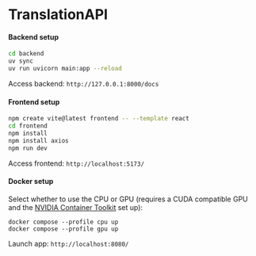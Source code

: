 # TranslationAPI

#### Backend setup
```bash
cd backend
uv sync
uv run uvicorn main:app --reload
```
Access backend: `http://127.0.0.1:8000/docs`
#### Frontend setup
```bash
npm create vite@latest frontend -- --template react
cd frontend
npm install
npm install axios
npm run dev
```
Access frontend: `http://localhost:5173/`

#### Docker setup
Select whether to use the CPU or GPU (requires a CUDA compatible GPU and the [NVIDIA Container Toolkit](https://docs.nvidia.com/datacenter/cloud-native/container-toolkit/latest/install-guide.html) set up):
```
docker compose --profile cpu up
docker compose --profile gpu up
```
Launch app: `http://localhost:8080/`
